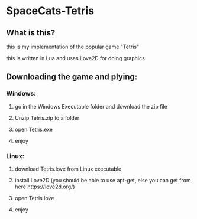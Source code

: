 # SpaceCats-Tetris

## What is this?
this is my implementation of the popular game "Tetris"

this is written in Lua and uses Love2D for doing graphics

## Downloading the game and plying:

### Windows:
1. go in the Windows Executable folder and download the zip file

2. Unzip Tetris.zip to a folder

3. open Tetris.exe

4. enjoy

### Linux:
1. download Tetris.love from Linux executable

2. install Love2D (you should be able to use apt-get, else you can get from here https://love2d.org/)

3. open Tetris.love

3. enjoy
